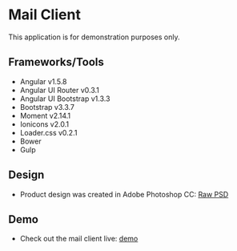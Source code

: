 # Mail Client
This application is for demonstration purposes only. 

## Frameworks/Tools
- Angular v1.5.8
- Angular UI Router v0.3.1
- Angular UI Bootstrap v1.3.3
- Bootstrap v3.3.7
- Moment v2.14.1
- Ionicons v2.0.1
- Loader.css v0.2.1
- Bower
- Gulp

## Design
- Product design was created in Adobe Photoshop CC: [Raw PSD](https://github.com/nicholas-davis/design/blob/master/mail_client_mockup.psd)

## Demo
- Check out the mail client live: [demo](http://sandbox.nicholasdavis.co/projects/mail-client-angular-bootstrap?target=_blank)